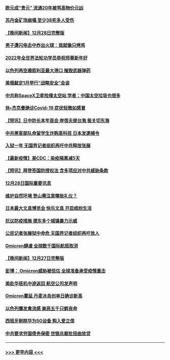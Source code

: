 #### [欧元成“贵元” 流通20年被骂高物价元凶](../pages/prog202/a103305743.md?t=12291750) 
#### [苏丹金矿场崩塌 至少38死多人受伤](../pages/prog202/a103305690.md?t=12291750) 
#### [【晚间新闻】12月28日完整版](../pages/prog202/a103305561.md?t=12291750) 
#### [男子遭闪电击中炸出火球：我就像只烤鸡](../pages/prog202/a103304866.md?t=12291750) 
#### [2022年全世界法轮功学员恭祝师尊新年好](../pages/prog202/a103305495.md?t=12291750) 
#### [以色列再空袭叙利亚最大港口 摧毁武器弹药](../pages/prog202/a103305368.md?t=12291750) 
#### [美俄敲定1月举行“战略安全”会谈](../pages/prog202/a103305384.md?t=12291750) 
#### [中共称SpaceX卫星险撞太空站 学者：中国太空垃圾也很多](../pages/prog202/a103305386.md?t=12291750) 
#### [休•杰克曼确诊Covid-19 症状轻微如感冒](../pages/prog202/a103305304.md?t=12291750) 
#### [【短讯】日中防长本年首会 岸信夫提台海 极关切东海](../pages/prog202/a103305156.md?t=12291750) 
#### [中共黑客部队命留学生诈购高科技 日本发逮捕令](../pages/prog202/a103305146.md?t=12291750) 
#### [入狱一年 无国界记者组织再吁中共释放张展](../pages/prog202/a103305179.md?t=12291750) 
#### [【最新疫情】美CDC：染疫隔离减5天](../pages/prog202/a103305167.md?t=12291750) 
#### [【短讯】拜登签国防授权法 含多项应对中共威胁条款](../pages/prog202/a103305158.md?t=12291750) 
#### [12月28日国际重要讯息](../pages/prog202/a103304955.md?t=12291750) 
#### [维护自然环境 登山需注意哪些礼仪？](../pages/prog202/a103304941.md?t=12291750) 
#### [日本最大文具博览会 快乐文具 开启缤纷生活](../pages/prog202/a103304933.md?t=12291750) 
#### [抗议防疫措施 德东多个城镇暴力示威](../pages/prog202/a103304838.md?t=12291750) 
#### [公民记者张展狱中命危 无国界记者组织再吁放人](../pages/prog202/a103304827.md?t=12291750) 
#### [Omicron肆虐 全球数千国际航班取消](../pages/prog202/a103304736.md?t=12291750) 
#### [【晚间新闻】12月27日完整版](../pages/prog202/a103304702.md?t=12291750) 
#### [彭博： Omicron威胁被低估 全球准备承受疫情重击](../pages/prog202/a103304565.md?t=12291750) 
#### [美赴华班机中途返回 航空公司发声明](../pages/prog202/a103304690.md?t=12291750) 
#### [Omicron蔓延 丹麦冰岛创单日确诊新高](../pages/prog202/a103304695.md?t=12291750) 
#### [以色列爆发禽流感 逾恶五千只鹤丧命](../pages/prog202/a103304653.md?t=12291750) 
#### [西班牙剔除华为5G设备 购入爱立信](../pages/prog202/a103304530.md?t=12291750) 
#### [中共要求穷国债务保密 世银总裁批扭曲放贷](../pages/prog202/a103304500.md?t=12291750) 

----
#### [ >>> 更早内容 <<< ](../indexes/prog202-earlier.md)
